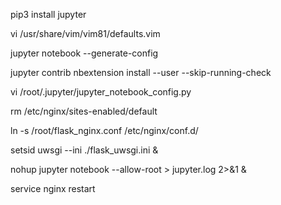 pip3 install jupyter

 vi /usr/share/vim/vim81/defaults.vim
 
 
 jupyter notebook --generate-config
 
jupyter contrib nbextension install --user --skip-running-check


vi /root/.jupyter/jupyter_notebook_config.py

 rm /etc/nginx/sites-enabled/default
 
 
ln -s /root/flask_nginx.conf /etc/nginx/conf.d/

setsid uwsgi --ini ./flask_uwsgi.ini &


nohup jupyter notebook --allow-root  > jupyter.log 2>&1 &


service nginx restart
